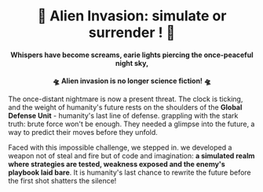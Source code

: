 <div align="center"> <h1>👾 Alien Invasion: simulate or surrender ! 👾</h1> </div>
<div align="center"> 
  
  #### Whispers have become screams, earie lights piercing the once-peaceful night sky, 
  **🛸 Alien invasion is no longer science fiction! 🛸** 
  
</div>

The once-distant nightmare is now a present threat. The clock is ticking, and the weight of humanity's future rests on the shoulders of the **Global Defense Unit** - humanity's last line of defense. grappling with the stark truth: brute force won't be enough. They needed a glimpse into the future, a way to predict their moves before they unfold.

Faced with this impossible challenge, we stepped in. we developed a weapon not of steal and fire but of code and imagination: **a simulated realm where strategies are tested, weakness exposed and the enemy's playbook laid bare**. It is humanity's last chance to rewrite the future before the first shot shatters the silence!

